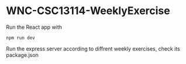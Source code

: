# WNC-CSC13114-WeeklyExercise

Run the React app with 
```
npm run dev
```

Run the express server according to diffrent weekly exercises, check its package.json
